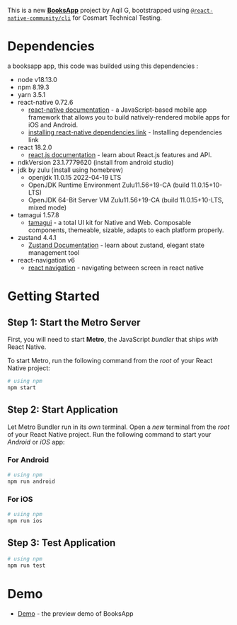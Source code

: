 This is a new [**BooksApp**](https://reactnative.dev) project by Aqil G, bootstrapped using [`@react-native-community/cli`](https://github.com/react-native-community/cli) for Cosmart Technical Testing.

# Dependencies

a booksapp app, this code was builded using this dependencies :

- node v18.13.0
- npm 8.19.3
- yarn 3.5.1
- react-native 0.72.6
  - [react-native documentation](https://reactnative.dev/docs/0.72/getting-started) - a JavaScript-based mobile app framework that allows you to build natively-rendered mobile apps for iOS and Android.
  - [installing react-native dependencies link](https://reactnative.dev/docs/0.72/environment-setup#installing-dependencies) - Installing dependencies link
- react 18.2.0
  - [react.js documentation](https://react.dev/learn/thinking-in-react) - learn about React.js features and API.
- ndkVersion 23.1.7779620 (install from android studio)
- jdk by zulu (install using homebrew)
  - openjdk 11.0.15 2022-04-19 LTS
  - OpenJDK Runtime Environment Zulu11.56+19-CA (build 11.0.15+10-LTS)
  - OpenJDK 64-Bit Server VM Zulu11.56+19-CA (build 11.0.15+10-LTS, mixed mode)
- tamagui 1.57.8
  - [tamagui](https://tamagui.dev/) - a total UI kit for Native and Web. Composable components, themeable, sizable, adapts to each platform properly.
- zustand 4.4.1
  - [Zustand Documentation](https://zustand-demo.pmnd.rs/) - learn about zustand, elegant state management tool
- react-navigation v6
  - [react navigation](https://reactnavigation.org/) - navigating between screen in react native

# Getting Started

## Step 1: Start the Metro Server

First, you will need to start **Metro**, the JavaScript _bundler_ that ships _with_ React Native.

To start Metro, run the following command from the _root_ of your React Native project:

```bash
# using npm
npm start

```

## Step 2: Start Application

Let Metro Bundler run in its _own_ terminal. Open a _new_ terminal from the _root_ of your React Native project. Run the following command to start your _Android_ or _iOS_ app:

### For Android

```bash
# using npm
npm run android
```

### For iOS

```bash
# using npm
npm run ios
```

## Step 3: Test Application

```bash
# using npm
npm run test
```


# Demo
- [Demo](https://share.vidyard.com/watch/PTwQd8iQHph7TG69ErxJL4?) - the preview demo of BooksApp
